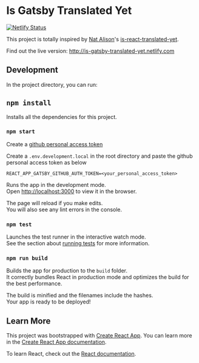 # Is Gatsby Translated Yet
[![Netlify Status](https://api.netlify.com/api/v1/badges/bdeac650-0bfb-417d-9f8e-c77fcfbdc3f8/deploy-status)](https://app.netlify.com/sites/is-gatsby-translated-yet/deploys)

This project is totally inspired by [Nat Alison](https://github.com/tesseralis)'s [is-react-translated-yet](https://github.com/tesseralis/is-react-translated-yet).

Find out the live version: http://is-gatsby-translated-yet.netlify.com

## Development

In the project directory, you can run:

## `npm install`

Installs all the dependencies for this project.

### `npm start`

Create a [github personal access token](https://help.github.com/en/github/authenticating-to-github/creating-a-personal-access-token-for-the-command-line)

Create a `.env.development.local` in the root directory and paste the github personal access token as below

```
REACT_APP_GATSBY_GITHUB_AUTH_TOKEN=<your_personal_access_token>
```

Runs the app in the development mode.<br>
Open [http://localhost:3000](http://localhost:3000) to view it in the browser.

The page will reload if you make edits.<br>
You will also see any lint errors in the console.

### `npm test`

Launches the test runner in the interactive watch mode.<br>
See the section about [running tests](https://facebook.github.io/create-react-app/docs/running-tests) for more information.

### `npm run build`

Builds the app for production to the `build` folder.<br>
It correctly bundles React in production mode and optimizes the build for the best performance.

The build is minified and the filenames include the hashes.<br>
Your app is ready to be deployed!

## Learn More

This project was bootstrapped with [Create React App](https://github.com/facebook/create-react-app). You can learn more in the [Create React App documentation](https://facebook.github.io/create-react-app/docs/getting-started).

To learn React, check out the [React documentation](https://reactjs.org/).

